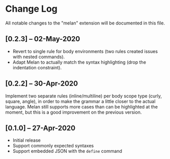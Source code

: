 # Change Log

All notable changes to the "melan" extension will be documented in this file.

<!-- See: http://keepachangelog.com/ -->

## [0.2.3] – 02-May-2020

- Revert to single rule for body environments (two rules created issues with nested commands).
- Adapt Melan to actually match the syntax highlighting (drop the indentation constraint).

## [0.2.2] – 30-Apr-2020

Implement two separate rules (inline/multiline) per body scope type (curly, square, angle), in order to make the grammar a little closer to the actual language.
Melan still supports more cases than can be highlighted at the moment, but this is a good improvement on the previous version.

## [0.1.0] – 27-Apr-2020

- Initial release
- Support commonly expected syntaxes
- Support embedded JSON with the `define` command

